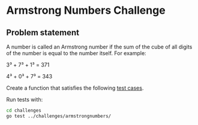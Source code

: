 # Armstrong Numbers Challenge

## Problem statement

A number is called an Armstrong number if the sum of the cube of all digits of the number is equal to the number itself. For example:

3³ + 7³ + 1³ = 371

4³ + 0³ + 7³ = 343

Create a function that satisfies the following [test cases](armstrong_test.go).

Run tests with:

```bash
cd challenges
go test ../challenges/armstrongnumbers/
```
